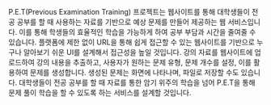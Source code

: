 P.E.T(Previous Examination Training) 프로젝트는 웹사이트를 통해 대학생들이 전공 공부를 할 때 사용하는 자료를 기반으로 예상 문제를 만들어 제공하는 웹 서비스입니다. 이를 통해 학생들의 효율적인 학습을 가능하게 하여 공부 부담과 시간을 줄여줄 수 있습니다.
플랫폼에 제한 없이 URL을 통해 쉽게 접근할 수 있는 웹사이트를 기반으로 누구나 알아보기 쉬운 UI를 설계해서 접근성을 높일 것입니다. 강의 자료를 웹사이트에 업로드하여 강의 내용을 추출하고, 사용자가 원하는 문제 유형, 문제 개수를 설정, 이를 활용하여 문제를 생성합니다. 생성된 문제는 화면에 나타나며, 파일로 저장할 수도 있습니다. 대학생들이 전공 공부를 할 때 자료를 통한 암기 위주의 학습을 넘어 P.E.T을 통해 문제 풀이 학습을 할 수 있도록 하는 서비스를 설계할 것입니다.
